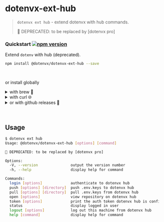 # dotenvx-ext-hub

> `dotenvx ext hub` - extend dotenvx with hub commands.
>
> 🚫 DEPRECATED: to be replaced by [dotenvx pro]

### Quickstart [![npm version](https://img.shields.io/npm/v/@dotenvx/dotenvx-ext-hub.svg)](https://www.npmjs.com/package/@dotenvx/dotenvx-ext-hub)

Extend `dotenv` with hub (deprecated).

```sh
npm install @dotenvx/dotenvx-ext-hub --save
```
&nbsp;

or install globally

<details><summary>with brew 🍺</summary><br>

```sh
brew install dotenvx/brew/dotenvx-ext-hub
dotenvx ext hub help
```

&nbsp;

</details>

<details><summary>with curl 🌐 </summary><br>

```sh
curl -sfS https://dotenvx.sh/ext/hub | sh
dotenvx ext hub help
```

&nbsp;

</details>

<details><summary>or with github releases 🐙</summary><br>

```sh
curl -L -o dotenvx-ext-hub.tar.gz "https://github.com/dotenvx/dotenvx-ext-hub/releases/latest/download/dotenvx-ext-hub-$(uname -s)-$(uname -m).tar.gz"
tar -xzf dotenvx-ext-hub.tar.gz
./dotenvx-ext-hub help
```

</details>


&nbsp;

## Usage

```sh
$ dotenvx ext hub
Usage: @dotenvx/dotenvx-ext-hub [options] [command]

🚫 DEPRECATED: to be replaced by [dotenvx pro]

Options:
  -V, --version               output the version number
  -h, --help                  display help for command

Commands:
  login [options]             authenticate to dotenvx hub
  push [options] [directory]  push .env.keys to dotenvx hub
  pull [options] [directory]  pull .env.keys from dotenvx hub
  open [options]              view repository on dotenvx hub
  token [options]             print the auth token dotenvx hub is configured to use
  status                      display logged in user
  logout [options]            log out this machine from dotenvx hub
  help [command]              display help for command

```
